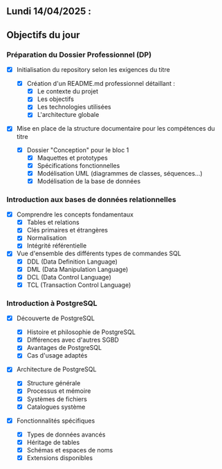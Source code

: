 ## Lundi 14/04/2025 :

## Objectifs du jour

### Préparation du Dossier Professionnel (DP)

- [x] Initialisation du repository selon les exigences du titre

  - [x] Création d'un README.md professionnel détaillant :
    - [x] Le contexte du projet
    - [x] Les objectifs
    - [x] Les technologies utilisées
    - [x] L'architecture globale

- [x] Mise en place de la structure documentaire pour les compétences du titre
  - [x] Dossier "Conception" pour le bloc 1
    - [x] Maquettes et prototypes
    - [x] Spécifications fonctionnelles
    - [x] Modélisation UML (diagrammes de classes, séquences...)
    - [x] Modélisation de la base de données

### Introduction aux bases de données relationnelles

- [x] Comprendre les concepts fondamentaux
  - [x] Tables et relations
  - [x] Clés primaires et étrangères
  - [x] Normalisation
  - [x] Intégrité référentielle
- [x] Vue d'ensemble des différents types de commandes SQL
  - [x] DDL (Data Definition Language)
  - [x] DML (Data Manipulation Language)
  - [x] DCL (Data Control Language)
  - [x] TCL (Transaction Control Language)

### Introduction à PostgreSQL

- [x] Découverte de PostgreSQL

  - [x] Histoire et philosophie de PostgreSQL
  - [x] Différences avec d'autres SGBD
  - [x] Avantages de PostgreSQL
  - [x] Cas d'usage adaptés

- [x] Architecture de PostgreSQL

  - [x] Structure générale
  - [x] Processus et mémoire
  - [x] Systèmes de fichiers
  - [x] Catalogues système

- [x] Fonctionnalités spécifiques
  - [x] Types de données avancés
  - [x] Héritage de tables
  - [x] Schémas et espaces de noms
  - [x] Extensions disponibles
